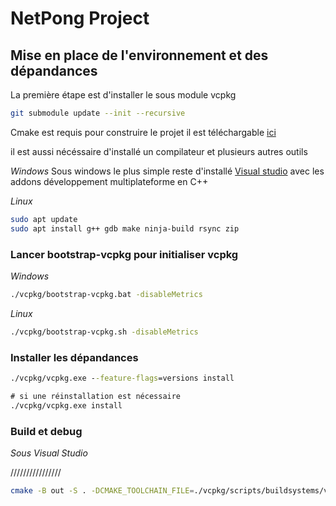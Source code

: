 # NetPong Project

## Mise en place de l'environnement et des dépandances

La première étape est d'installer le sous module vcpkg

```bash
git submodule update --init --recursive
```

Cmake est requis pour construire le projet il est téléchargable [ici](https://cmake.org/download/)

il est aussi nécéssaire d'installé un compilateur et plusieurs autres outils

*Windows*
Sous windows le plus simple reste d'installé [Visual studio](https://visualstudio.microsoft.com/fr/downloads/) avec les addons développement multiplateforme en C++

*Linux*
```bash
sudo apt update
sudo apt install g++ gdb make ninja-build rsync zip
```

### Lancer bootstrap-vcpkg pour initialiser vcpkg

*Windows*
```cmd
./vcpkg/bootstrap-vcpkg.bat -disableMetrics
```

*Linux*
```bash
./vcpkg/bootstrap-vcpkg.sh -disableMetrics
```

### Installer les dépandances

```cmd
./vcpkg/vcpkg.exe --feature-flags=versions install

# si une réinstallation est nécessaire 
./vcpkg/vcpkg.exe install
```

### Build et debug

*Sous Visual Studio*

////////////////

```bash
cmake -B out -S . -DCMAKE_TOOLCHAIN_FILE=./vcpkg/scripts/buildsystems/vcpkg.cmake
```
